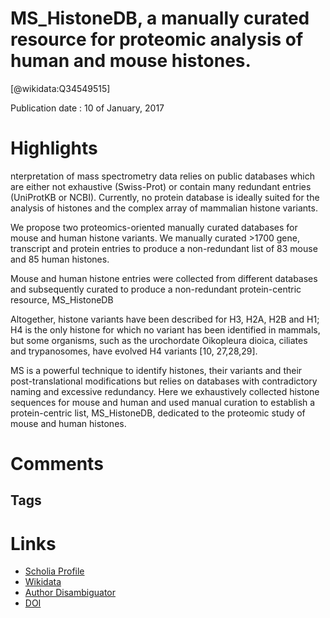 
MS_HistoneDB, a manually curated resource for proteomic analysis of human and mouse histones.
=============================================================================================
  
  [@wikidata:Q34549515]  
  
Publication date : 10 of January, 2017  

# Highlights

nterpretation of mass spectrometry data relies on public databases which are either not exhaustive (Swiss-Prot) or contain many redundant entries (UniProtKB or NCBI). Currently, no protein database is ideally suited for the analysis of histones and the complex array of mammalian histone variants.

We propose two proteomics-oriented manually curated databases for mouse and human histone variants. We manually curated >1700 gene, transcript and protein entries to produce a non-redundant list of 83 mouse and 85 human histones.

Mouse and human histone entries were collected from different databases and subsequently curated to produce a non-redundant protein-centric resource, MS_HistoneDB

Altogether, histone variants have been described for H3, H2A, H2B and H1; H4 is the only histone for which no variant has been identified in mammals, but some organisms, such as the urochordate Oikopleura dioica, ciliates and trypanosomes, have evolved H4 variants [10, 27,28,29].

MS is a powerful technique to identify histones, their variants and their post-translational modifications but relies on databases with contradictory naming and excessive redundancy. Here we exhaustively collected histone sequences for mouse and human and used manual curation to establish a protein-centric list, MS_HistoneDB, dedicated to the proteomic study of mouse and human histones. 


# Comments

## Tags

# Links
  
 * [Scholia Profile](https://scholia.toolforge.org/work/Q34549515)  
 * [Wikidata](https://www.wikidata.org/wiki/Q34549515)  
 * [Author Disambiguator](https://author-disambiguator.toolforge.org/work_item_oauth.php?id=Q34549515&batch_id=&match=1&author_list_id=&doit=Get+author+links+for+work)  
 * [DOI](https://doi.org/10.1186/S13072-016-0109-X)  
